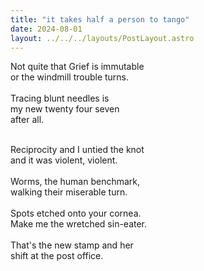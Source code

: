 ```yaml
---
title: "it takes half a person to tango"
date: 2024-08-01
layout: ../../../layouts/PostLayout.astro
---
```


Not quite that Grief is immutable  
or the windmill trouble turns.  
<br>
Tracing blunt needles is  
my new twenty four seven  
after all.  
<br>

Reciprocity and I untied the knot  
and it was violent, violent.  
<br>
Worms, the human benchmark,  
walking their miserable turn.  
<br>
Spots etched onto your cornea.  
Make me the wretched sin-eater.  
<br>
That's the new stamp and her  
shift at the post office.
